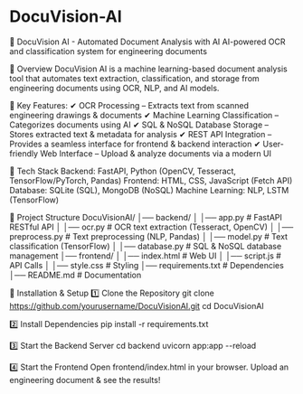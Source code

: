 # DocuVision-AI

📄 DocuVision AI - Automated Document Analysis with AI
AI-powered OCR and classification system for engineering documents

🌟 Overview
DocuVision AI is a machine learning-based document analysis tool that automates text extraction, classification, and storage from engineering documents using OCR, NLP, and AI models.

🔹 Key Features:
✔ OCR Processing – Extracts text from scanned engineering drawings & documents
✔ Machine Learning Classification – Categorizes documents using AI
✔ SQL & NoSQL Database Storage – Stores extracted text & metadata for analysis
✔ REST API Integration – Provides a seamless interface for frontend & backend interaction
✔ User-friendly Web Interface – Upload & analyze documents via a modern UI

🚀 Tech Stack
Backend: FastAPI, Python (OpenCV, Tesseract, TensorFlow/PyTorch, Pandas)
Frontend: HTML, CSS, JavaScript (Fetch API)
Database: SQLite (SQL), MongoDB (NoSQL)
Machine Learning: NLP, LSTM (TensorFlow)

📌 Project Structure
DocuVisionAI/
│── backend/
│   │── app.py               # FastAPI RESTful API
│   │── ocr.py               # OCR text extraction (Tesseract, OpenCV)
│   │── preprocess.py        # Text preprocessing (NLP, Pandas)
│   │── model.py             # Text classification (TensorFlow)
│   │── database.py          # SQL & NoSQL database management
│── frontend/
│   │── index.html           # Web UI
│   │── script.js            # API Calls
│   │── style.css            # Styling
│── requirements.txt         # Dependencies
│── README.md               # Documentation

🔧 Installation & Setup
1️⃣ Clone the Repository
git clone https://github.com/yourusername/DocuVisionAI.git
cd DocuVisionAI

2️⃣ Install Dependencies
pip install -r requirements.txt

3️⃣ Start the Backend Server
cd backend
uvicorn app:app --reload

4️⃣ Start the Frontend
Open frontend/index.html in your browser.
Upload an engineering document & see the results!

